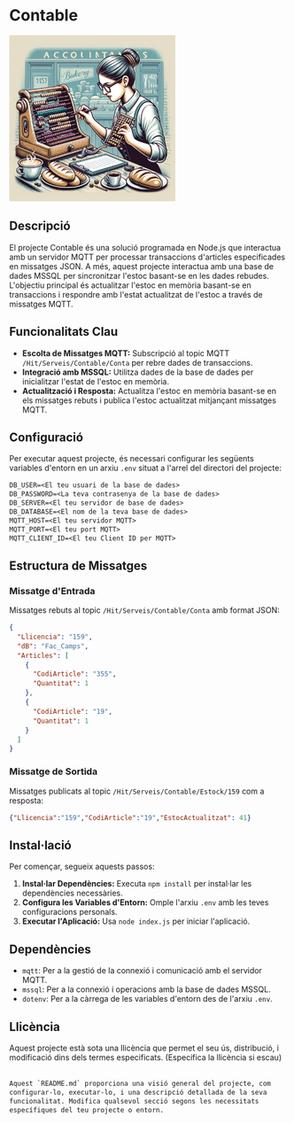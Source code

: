 # Contable
<p align="Left">
  <img src="Contable.png" alt="logo" width="300" height="300">
</p>

## Descripció
El projecte Contable és una solució programada en Node.js que interactua amb un servidor MQTT per processar transaccions d'articles especificades en missatges JSON. A més, aquest projecte interactua amb una base de dades MSSQL per sincronitzar l'estoc basant-se en les dades rebudes. L'objectiu principal és actualitzar l'estoc en memòria basant-se en transaccions i respondre amb l'estat actualitzat de l'estoc a través de missatges MQTT.

## Funcionalitats Clau
- **Escolta de Missatges MQTT:** Subscripció al topic MQTT `/Hit/Serveis/Contable/Conta` per rebre dades de transaccions.
- **Integració amb MSSQL:** Utilitza dades de la base de dades per inicialitzar l'estat de l'estoc en memòria.
- **Actualització i Resposta:** Actualitza l'estoc en memòria basant-se en els missatges rebuts i publica l'estoc actualitzat mitjançant missatges MQTT.

## Configuració
Per executar aquest projecte, és necessari configurar les següents variables d'entorn en un arxiu `.env` situat a l'arrel del directori del projecte:

```plaintext
DB_USER=<El teu usuari de la base de dades>
DB_PASSWORD=<La teva contrasenya de la base de dades>
DB_SERVER=<El teu servidor de base de dades>
DB_DATABASE=<El nom de la teva base de dades>
MQTT_HOST=<El teu servidor MQTT>
MQTT_PORT=<El teu port MQTT>
MQTT_CLIENT_ID=<El teu Client ID per MQTT>
```

## Estructura de Missatges
### Missatge d'Entrada
Missatges rebuts al topic `/Hit/Serveis/Contable/Conta` amb format JSON:

```json
{
  "Llicencia": "159",
  "dB": "Fac_Camps",
  "Articles": [
    {
      "CodiArticle": "355",
      "Quantitat": 1
    },
    {
      "CodiArticle": "19",
      "Quantitat": 1
    }
  ]
}
```

### Missatge de Sortida
Missatges publicats al topic `/Hit/Serveis/Contable/Estock/159` com a resposta:

```json
{"Llicencia":"159","CodiArticle":"19","EstocActualitzat": 41}
```

## Instal·lació
Per començar, segueix aquests passos:

1. **Instal·lar Dependències:** Executa `npm install` per instal·lar les dependències necessàries.
2. **Configura les Variables d'Entorn:** Omple l'arxiu `.env` amb les teves configuracions personals.
3. **Executar l'Aplicació:** Usa `node index.js` per iniciar l'aplicació.

## Dependències
- `mqtt`: Per a la gestió de la connexió i comunicació amb el servidor MQTT.
- `mssql`: Per a la connexió i operacions amb la base de dades MSSQL.
- `dotenv`: Per a la càrrega de les variables d'entorn des de l'arxiu `.env`.

## Llicència
Aquest projecte està sota una llicència que permet el seu ús, distribució, i modificació dins dels termes especificats. (Especifica la llicència si escau)

```

Aquest `README.md` proporciona una visió general del projecte, com configurar-lo, executar-lo, i una descripció detallada de la seva funcionalitat. Modifica qualsevol secció segons les necessitats específiques del teu projecte o entorn.
